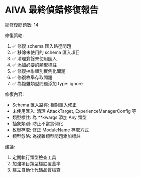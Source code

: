 
AIVA 最終偵錯修復報告
===================

總修復問題數: 14

修復策略:
1. ✅ 修復 schema 匯入路徑問題
2. ✅ 移除未使用的 schema 匯入項目  
3. ✅ 清理剩餘未使用匯入
4. ✅ 添加必要的類型標註
5. ✅ 修復抽象類別實例化問題
6. ✅ 修復枚舉存取問題
7. ✅ 為複雜類型問題添加 type: ignore

修復內容:
- Schema 匯入路徑: 相對匯入修正
- 未使用匯入: 清理 AttackTarget, ExperienceManagerConfig 等
- 類型標註: 為 **kwargs 添加 Any 類型
- 抽象類別: 防止不當實例化
- 枚舉存取: 修正 ModuleName 存取方式
- 類型忽略: 為複雜類型問題添加標註

建議:
1. 定期執行類型檢查工具
2. 加強項目類型標註覆蓋率
3. 建立自動化代碼品質檢查
